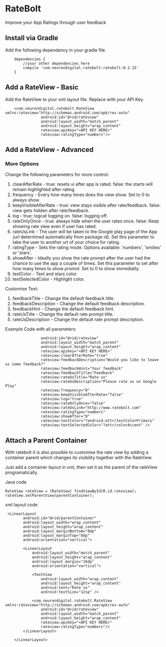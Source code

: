 # RateBolt
Improve your App Ratings through user feedback


## Install via Gradle
Add the following dependency in your gradle file.
```
    dependencies {    
        //your other dependencies here
        compile 'com.neurondigital.ratebolt:ratebolt:0.2.15'
    }
```

## Add a RateView - Basic
Add the RateView to your xml layout file. Replace <API KEY HERE> with your API Key.
```
    <com.neurondigital.ratebolt.RateView xmlns:rateview="http://schemas.android.com/apk/res-auto"
                android:id="@+id/rateview"
                android:layout_width="match_parent"
                android:layout_height="wrap_content"
                rateview:apiKey="<API KEY HERE>"
                rateview:ratingType="numbers"/>
```
  
## Add a RateView - Advanced
### More Options
Change the following parameters for more control:

1. clearAfterRate - true: resets ui after app is rated. false: the starts will remain highlighted after rating.
2. frequency - Every how many times does the view show. Set to 0 to always show.
3. keepVisibleAfterRate - true: view stays visible after rate/feedback. false: view gets hidden after rate/feedback.
4. log - true: logcat logging on. false: logging off.
5. rateOnlyOnce - true: always hide when the user rates once. false: Keep showing rate view even if user has rated.
6. rateUsLink - The user will be taken to the Google play page of the App (url determined automatically from package id). Set this parameter to take the user to another url of your choice for rating.
7. ratingType - Sets the rating mode. Options available: 'numbers', 'smilies' or 'stars'.
8. showAfter - Ideally you show the rate prompt after the user had the chance to use the app a couple of times. Set this parameter to set after how many times to show promot. Set to 0 to show immediatly.
9. textColor - Text and stars color.
10. textSelectedColor - Highlight color.

Customise Text:
1. feedbackTitle - Change the default feedback title.
2. feedbackDescription - Change the default feedback description.
3. feedbackHint - Change the default feedback hint.
4. rateUsTitle - Change the default rate prompt title.
5. rateUsDescription - Change the default rate prompt description.

Example Code with all parameters:
```<com.neurondigital.ratebolt.RateView xmlns:rateview="http://schemas.android.com/apk/res-auto"
                android:id="@+id/rateview"
                android:layout_width="match_parent"
                android:layout_height="wrap_content"
                rateview:apiKey="<API KEY HERE>"
                rateview:clearAfterRate="true"
                rateview:feedbackDescription="Would you like to leave us some feedback?"
                rateview:feedbackHint="Your feedback"
                rateview:feedbackTitle="Feedback"
                rateview:rateUsTitle="Rate us"
                rateview:rateUsDescription="Please rate us on Google Play"
                rateview:frequency="0"
                rateview:keepVisibleAfterRate="false"
                rateview:log="true"
                rateview:rateOnlyOnce="false"
                rateview:rateUsLink="http://www.ratebolt.com"
                rateview:ratingType="numbers"
                rateview:showAfter="0"
                rateview:textColor="?android:attr/textColorPrimary"
                rateview:textSelectedColor="?attr/colorAccent" />
```
  
## Attach a Parent Container
With ratebolt it is also possible to customise the rate view by adding a container parent which changes its visibility together with the RateView.

Just add a container layout in xml, then set it as the parent of the rateView programatically.

Java code
```LinearLayout parentContainer = (LinearLayout) findViewById(R.id.parentContainer);
RateView rateView = (RateView) findViewById(R.id.rateview);
rateView.setParentView(parentContainer);
```

xml layout code
```
 <LinearLayout
        android:id="@+id/parentContainer"
        android:layout_width="wrap_content"
        android:layout_height="wrap_content"
        android:layout_marginBottom="8dp"
        android:layout_marginTop="8dp"
        android:orientation="vertical">

        <LinearLayout
            android:layout_width="match_parent"
            android:layout_height="wrap_content"
            android:layout_margin="16dp"
            android:orientation="vertical">

            <TextView
                android:layout_width="wrap_content"
                android:layout_height="wrap_content"
                android:text="Rate us"
                android:textSize="12sp" />

            <com.neurondigital.ratebolt.RateView xmlns:rateview="http://schemas.android.com/apk/res-auto"
                android:id="@+id/rateview"
                android:layout_width="match_parent"
                android:layout_height="wrap_content"
                rateview:apiKey="<API KEY HERE>"
                rateview:ratingType="numbers"/>
        </LinearLayout>

    </LinearLayout>
```
